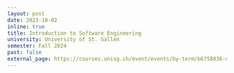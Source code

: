 ```yaml
---
layout: post
date: 2023-10-02
inline: true
title: Introduction to Software Engineering
university: University of St. Gallen
semester: Fall 2024
past: false
external_page: https://courses.unisg.ch/event/events/by-term/b6758836-d1d0-4731-a030-852322ebc880/14286507
---
```

